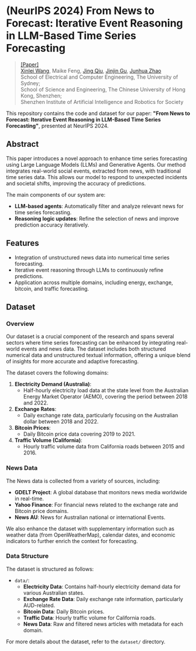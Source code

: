 # (NeurIPS 2024) From News to Forecast: Iterative Event Reasoning in LLM-Based Time Series Forecasting

> [[Paper]](https://arxiv.org/abs/2401.13627) <br>
> [Xinlei Wang](https://scholar.google.com/citations?user=BfaMv18AAAAJ&hl=en), Maike Feng, [Jing Qiu](https://scholar.google.com/citations?user=QUclXRoAAAAJ&hl=en), [Jinjin Gu](https://www.jasongt.com/), [Junhua Zhao](https://www.zhaojunhua.org/) <br>
> School of Electrical and Computer Engineering, The University of Sydney; <br>
> School of Science and Engineering, The Chinese University of Hong Kong, Shenzhen; <br>
> Shenzhen Institute of Artificial Intelligence and Robotics for Society <be>

<!-- This repository is for the paper entitled: From News to Forecast: Iterative Event Reasoning in LLM-Based Time Series Forecasting -->

<!-- Code coming soon. -->

This repository contains the code and dataset for our paper: **"From News to Forecast: Iterative Event Reasoning in LLM-Based Time Series Forecasting"**, presented at NeurIPS 2024.

## Abstract

This paper introduces a novel approach to enhance time series forecasting using Large Language Models (LLMs) and Generative Agents. Our method integrates real-world social events, extracted from news, with traditional time series data. This allows our model to respond to unexpected incidents and societal shifts, improving the accuracy of predictions.

The main components of our system are:
- **LLM-based agents**: Automatically filter and analyze relevant news for time series forecasting.
- **Reasoning logic updates**: Refine the selection of news and improve prediction accuracy iteratively.

## Features

- Integration of unstructured news data into numerical time series forecasting.
- Iterative event reasoning through LLMs to continuously refine predictions.
- Application across multiple domains, including energy, exchange, bitcoin, and traffic forecasting.

## Dataset
### Overview

Our dataset is a crucial component of the research and spans several sectors where time series forecasting can be enhanced by integrating real-world events and news data. The dataset includes both structured numerical data and unstructured textual information, offering a unique blend of insights for more accurate and adaptive forecasting.

The dataset covers the following domains:
1. **Electricity Demand (Australia)**:
   - Half-hourly electricity load data at the state level from the Australian Energy Market Operator (AEMO), covering the period between 2018 and 2022.
2. **Exchange Rates**:
   - Daily exchange rate data, particularly focusing on the Australian dollar between 2018 and 2022.
3. **Bitcoin Prices**:
   - Daily Bitcoin price data covering 2019 to 2021.
4. **Traffic Volume (California)**:
   - Hourly traffic volume data from California roads between 2015 and 2016.

### News Data

The News data is collected from a variety of sources, including:
- **GDELT Project**: A global database that monitors news media worldwide in real-time.
- **Yahoo Finance**: For financial news related to the exchange rate and Bitcoin price domains.
- **News AU**: News for Australian national or international Events.

We also enhance the dataset with supplementary information such as weather data (from OpenWeatherMap), calendar dates, and economic indicators to further enrich the context for forecasting.

### Data Structure

The dataset is structured as follows:
- `data/`: 
  - **Electricity Data**: Contains half-hourly electricity demand data for various Australian states.
  - **Exchange Rate Data**: Daily exchange rate information, particularly AUD-related.
  - **Bitcoin Data**: Daily Bitcoin prices.
  - **Traffic Data**: Hourly traffic volume for California roads.
  - **News Data**: Raw and filtered news articles with metadata for each domain.

For more details about the dataset, refer to the `dataset/` directory.
